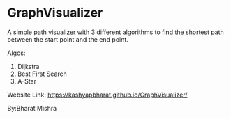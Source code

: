 # GraphVisualizer

A simple path visualizer with 3 different algorithms to find the shortest path between the start point and the end point.

Algos:
1. Dijkstra
2. Best First Search
3. A-Star

Website Link: https://kashyapbharat.github.io/GraphVisualizer/

By:Bharat Mishra

